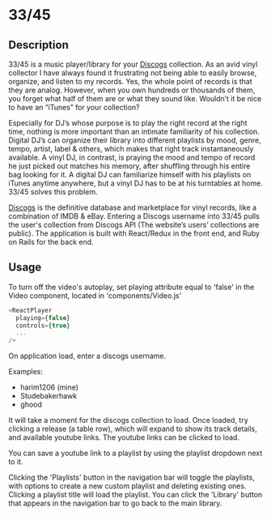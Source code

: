# 33/45

## Description

33/45 is a music player/library for your [Discogs](https://www.discogs.com/) collection. As an avid vinyl collector I have always found it frustrating not being able to easily browse, organize, and listen to my records. Yes, the whole point of records is that they are analog. However, when you own hundreds or thousands of them, you forget what half of them are or what they sound like. Wouldn’t it be nice to have an “iTunes” for your collection?

Especially for DJ’s whose purpose is to play the right record at the right time, nothing is more important than an intimate familiarity of his collection. Digital DJ’s can organize their library into different playlists by mood, genre, tempo, artist, label & others, which makes that right track instantaneously available. A vinyl DJ, in contrast, is praying the mood and tempo of record he just picked out matches his memory, after shuffling through his entire bag looking for it. A digital DJ can familiarize himself with his playlists on iTunes anytime anywhere, but a vinyl DJ has to be at his turntables at home. 33/45 solves this problem.

[Discogs](https://www.discogs.com/) is the definitive database and marketplace for vinyl records, like a combination of IMDB & eBay. Entering a Discogs username into 33/45 pulls the user's collection from Discogs API (The website’s users’ collections are public). The application is built with React/Redux in the front end, and Ruby on Rails for the back end.

## Usage

To turn off the video's autoplay, set playing attribute equal to 'false' in the Video component, located in 'components/Video.js'

```javascript
<ReactPlayer
  playing={false}
  controls={true}
  ...
/>
```

On application load, enter a discogs username.

Examples:
- harim1206 (mine)
- Studebakerhawk
- ghood

It will take a moment for the discogs collection to load. Once loaded, try clicking a release (a table row), which will expand to show its track details, and available youtube links. The youtube links can be clicked to load.

You can save a youtube link to a playlist by using the playlist dropdown next to it.

Clicking the 'Playlists' button in the navigation bar will toggle the playlists, with options to create a new custom playlist and deleting existing ones. Clicking a playlist title will load the playlist. You can click the 'Library' button that appears in the navigation bar to go back to the main library.
